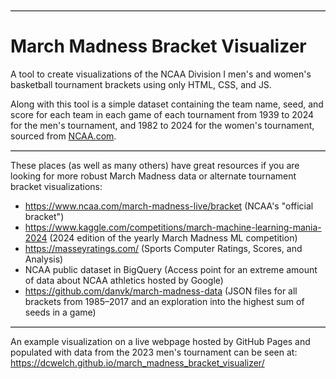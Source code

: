 <hr style="border: none; border-top: 1px solid #ccc;" />

# March Madness Bracket Visualizer

A tool to create visualizations of the NCAA Division I men's and women's basketball tournament brackets using only HTML, CSS, and JS.

Along with this tool is a simple dataset containing the team name, seed, and score for each team in each game of each tournament from 1939 to 2024 for the men's tournament, and 1982 to 2024 for the women's tournament, sourced from [NCAA.com](https://www.ncaa.com/).

<hr style="border: none; border-top: 1px solid #ccc;" />

These places (as well as many others) have great resources if you are looking for more robust March Madness data or alternate tournament bracket visualizations:

- https://www.ncaa.com/march-madness-live/bracket (NCAA's "official bracket")
- https://www.kaggle.com/competitions/march-machine-learning-mania-2024 (2024 edition of the yearly March Madness ML competition)
- https://masseyratings.com/ (Sports Computer Ratings, Scores, and Analysis)
- NCAA public dataset in BigQuery (Access point for an extreme amount of data about NCAA athletics hosted by Google)
- https://github.com/danvk/march-madness-data (JSON files for all brackets from 1985–2017 and an exploration into the highest sum of seeds in a game)

<hr style="border: none; border-top: 1px solid #ccc;" />

An example visualization on a live webpage hosted by GitHub Pages and populated with data from the 2023 men's tournament can be seen at:
     https://dcwelch.github.io/march_madness_bracket_visualizer/
